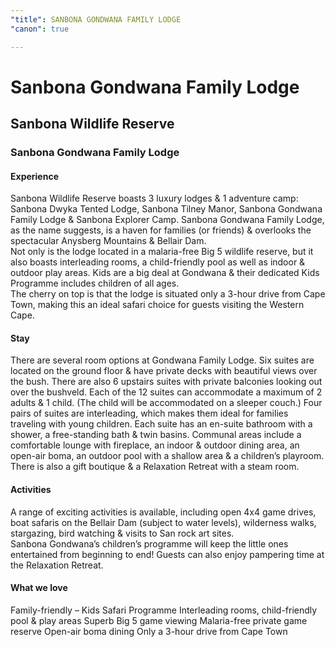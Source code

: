 ```yaml
---
"title": SANBONA GONDWANA FAMILY LODGE
"canon": true

---
```


# Sanbona Gondwana Family Lodge
## Sanbona Wildlife Reserve
### Sanbona Gondwana Family Lodge

#### Experience
Sanbona Wildlife Reserve boasts 3 luxury lodges &amp; 1 adventure camp:  Sanbona Dwyka Tented Lodge, Sanbona Tilney Manor, Sanbona Gondwana Family Lodge &amp; Sanbona Explorer Camp.
Sanbona Gondwana Family Lodge, as the name suggests, is a haven for families (or friends) &amp; overlooks the spectacular Anysberg Mountains &amp; Bellair Dam.  
Not only is the lodge located in a malaria-free Big 5 wildlife reserve, but it also boasts interleading rooms, a child-friendly pool as well as indoor &amp; outdoor play areas.  Kids are a big deal at Gondwana &amp; their dedicated Kids Programme includes children of all ages.  
The cherry on top is that the lodge is situated only a 3-hour drive from Cape Town, making this an ideal safari choice for guests visiting the Western Cape.

#### Stay
There are several room options at Gondwana Family Lodge.  Six suites are located on the ground floor &amp; have private decks with beautiful views over the bush.  There are also 6 upstairs suites with private balconies looking out over the bushveld.
Each of the 12 suites can accommodate a maximum of 2 adults &amp; 1 child. (The child will be accommodated on a sleeper couch.)  Four pairs of suites are interleading, which makes them ideal for families traveling with young children.
Each suite has an en-suite bathroom with a shower, a free-standing bath &amp; twin basins.
Communal areas include a comfortable lounge with fireplace, an indoor &amp; outdoor dining area, an open-air boma, an outdoor pool with a shallow area &amp; a children’s playroom.  There is also a gift boutique &amp; a Relaxation Retreat with a steam room.

#### Activities
A range of exciting activities is available, including open 4x4 game drives, boat safaris on the Bellair Dam (subject to water levels), wilderness walks, stargazing, bird watching &amp; visits to San rock art sites.  
Sanbona Gondwana’s children’s programme will keep the little ones entertained from beginning to end!  Guests can also enjoy pampering time at the Relaxation Retreat.


#### What we love
Family-friendly – Kids Safari Programme
Interleading rooms, child-friendly pool &amp; play areas
Superb Big 5 game viewing
Malaria-free private game reserve
Open-air boma dining
Only a 3-hour drive from Cape Town